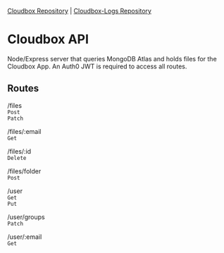 [Cloudbox Repository](https://github.com/TJ-Albertson/Cloudbox) | [Cloudbox-Logs Repository](https://github.com/TJ-Albertson/Cloudbox-Logs)

# Cloudbox API  

Node/Express server that queries MongoDB Atlas and holds files for the Cloudbox App. An Auth0 JWT is required to access all routes.

## Routes  

/files  
`Post`  
`Patch`  

/files/:email  
`Get`  

/files/:id  
`Delete`  

/files/folder  
`Post`  

/user  
`Get`  
`Put`  

/user/groups  
`Patch`  

/user/:email  
`Get`  
